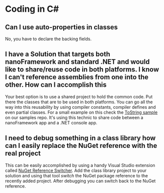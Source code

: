 # Coding in C#

## Can I use auto-properties in classes

No, you have to declare the backing fields.

## I have a Solution that targets both nanoFramework and standard .NET and would like to share/reuse code in both platforms. I know I can't reference assemblies from one into the other. How can I accomplish this

Your best option is to use a shared project to hold the common code. Put there the classes that are to be used in both platforms. You can go all the way into this reusability by using compiler constants, compiler defines and even partial classes.
For a small example on this check the [ToString sample](https://github.com/nanoframework/Samples/tree/master/samples/ToStringTest) on our samples repo. It's using this technic to share code between a nanoFramework app and a .NET console app.

## I need to debug something in a class library how can I easily replace the NuGet reference with the real project

This can be easily accomplished by using a handy Visual Studio extension called [NuGet Reference Switcher](https://marketplace.visualstudio.com/items?itemName=RicoSuter.NuGetReferenceSwitcherforVisualStudio2017). Add the class library project to your solution and using that tool _switch_ the NuGet package reference to the recently added project. After debugging you can switch back to the NuGet reference.
